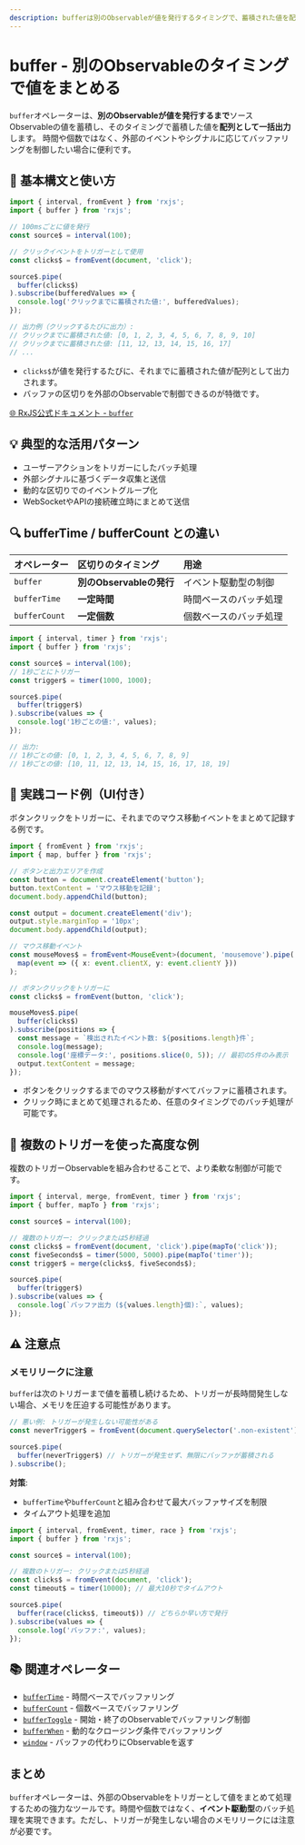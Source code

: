 ```yaml
---
description: bufferは別のObservableが値を発行するタイミングで、蓄積された値を配列にまとめて出力するRxJSオペレーターで、イベント駆動型のバッチ処理に最適です。
---
```


# buffer - 別のObservableのタイミングで値をまとめる

`buffer`オペレーターは、**別のObservableが値を発行するまで**ソースObservableの値を蓄積し、そのタイミングで蓄積した値を**配列として一括出力**します。
時間や個数ではなく、外部のイベントやシグナルに応じてバッファリングを制御したい場合に便利です。

## 🔰 基本構文と使い方

```ts
import { interval, fromEvent } from 'rxjs';
import { buffer } from 'rxjs';

// 100msごとに値を発行
const source$ = interval(100);

// クリックイベントをトリガーとして使用
const clicks$ = fromEvent(document, 'click');

source$.pipe(
  buffer(clicks$)
).subscribe(bufferedValues => {
  console.log('クリックまでに蓄積された値:', bufferedValues);
});

// 出力例（クリックするたびに出力）:
// クリックまでに蓄積された値: [0, 1, 2, 3, 4, 5, 6, 7, 8, 9, 10]
// クリックまでに蓄積された値: [11, 12, 13, 14, 15, 16, 17]
// ...
```

- `clicks$`が値を発行するたびに、それまでに蓄積された値が配列として出力されます。
- バッファの区切りを外部のObservableで制御できるのが特徴です。

[🌐 RxJS公式ドキュメント - `buffer`](https://rxjs.dev/api/operators/buffer)

## 💡 典型的な活用パターン

- ユーザーアクションをトリガーにしたバッチ処理
- 外部シグナルに基づくデータ収集と送信
- 動的な区切りでのイベントグループ化
- WebSocketやAPIの接続確立時にまとめて送信

## 🔍 bufferTime / bufferCount との違い

| オペレーター | 区切りのタイミング | 用途 |
|:---|:---|:---|
| `buffer` | **別のObservableの発行** | イベント駆動型の制御 |
| `bufferTime` | **一定時間** | 時間ベースのバッチ処理 |
| `bufferCount` | **一定個数** | 個数ベースのバッチ処理 |

```ts
import { interval, timer } from 'rxjs';
import { buffer } from 'rxjs';

const source$ = interval(100);
// 1秒ごとにトリガー
const trigger$ = timer(1000, 1000);

source$.pipe(
  buffer(trigger$)
).subscribe(values => {
  console.log('1秒ごとの値:', values);
});

// 出力:
// 1秒ごとの値: [0, 1, 2, 3, 4, 5, 6, 7, 8, 9]
// 1秒ごとの値: [10, 11, 12, 13, 14, 15, 16, 17, 18, 19]
```

## 🧠 実践コード例（UI付き）

ボタンクリックをトリガーに、それまでのマウス移動イベントをまとめて記録する例です。

```ts
import { fromEvent } from 'rxjs';
import { map, buffer } from 'rxjs';

// ボタンと出力エリアを作成
const button = document.createElement('button');
button.textContent = 'マウス移動を記録';
document.body.appendChild(button);

const output = document.createElement('div');
output.style.marginTop = '10px';
document.body.appendChild(output);

// マウス移動イベント
const mouseMoves$ = fromEvent<MouseEvent>(document, 'mousemove').pipe(
  map(event => ({ x: event.clientX, y: event.clientY }))
);

// ボタンクリックをトリガーに
const clicks$ = fromEvent(button, 'click');

mouseMoves$.pipe(
  buffer(clicks$)
).subscribe(positions => {
  const message = `検出されたイベント数: ${positions.length}件`;
  console.log(message);
  console.log('座標データ:', positions.slice(0, 5)); // 最初の5件のみ表示
  output.textContent = message;
});
```

- ボタンをクリックするまでのマウス移動がすべてバッファに蓄積されます。
- クリック時にまとめて処理されるため、任意のタイミングでのバッチ処理が可能です。

## 🎯 複数のトリガーを使った高度な例

複数のトリガーObservableを組み合わせることで、より柔軟な制御が可能です。

```ts
import { interval, merge, fromEvent, timer } from 'rxjs';
import { buffer, mapTo } from 'rxjs';

const source$ = interval(100);

// 複数のトリガー: クリックまたは5秒経過
const clicks$ = fromEvent(document, 'click').pipe(mapTo('click'));
const fiveSeconds$ = timer(5000, 5000).pipe(mapTo('timer'));
const trigger$ = merge(clicks$, fiveSeconds$);

source$.pipe(
  buffer(trigger$)
).subscribe(values => {
  console.log(`バッファ出力 (${values.length}個):`, values);
});
```

## ⚠️ 注意点

### メモリリークに注意

`buffer`は次のトリガーまで値を蓄積し続けるため、トリガーが長時間発生しない場合、メモリを圧迫する可能性があります。

```ts
// 悪い例: トリガーが発生しない可能性がある
const neverTrigger$ = fromEvent(document.querySelector('.non-existent'), 'click');

source$.pipe(
  buffer(neverTrigger$) // トリガーが発生せず、無限にバッファが蓄積される
).subscribe();
```

**対策**:
- `bufferTime`や`bufferCount`と組み合わせて最大バッファサイズを制限
- タイムアウト処理を追加

```ts
import { interval, fromEvent, timer, race } from 'rxjs';
import { buffer } from 'rxjs';

const source$ = interval(100);

// 複数のトリガー: クリックまたは5秒経過
const clicks$ = fromEvent(document, 'click');
const timeout$ = timer(10000); // 最大10秒でタイムアウト

source$.pipe(
  buffer(race(clicks$, timeout$)) // どちらか早い方で発行
).subscribe(values => {
  console.log('バッファ:', values);
});
```

## 📚 関連オペレーター

- [`bufferTime`](./bufferTime) - 時間ベースでバッファリング
- [`bufferCount`](./bufferCount) - 個数ベースでバッファリング
- [`bufferToggle`](https://rxjs.dev/api/operators/bufferToggle) - 開始・終了のObservableでバッファリング制御
- [`bufferWhen`](https://rxjs.dev/api/operators/bufferWhen) - 動的なクロージング条件でバッファリング
- [`window`](./windowTime) - バッファの代わりにObservableを返す

## まとめ

`buffer`オペレーターは、外部のObservableをトリガーとして値をまとめて処理するための強力なツールです。時間や個数ではなく、**イベント駆動型**のバッチ処理を実現できます。ただし、トリガーが発生しない場合のメモリリークには注意が必要です。
